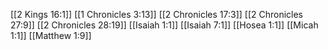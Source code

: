 [[2 Kings 16:1]]
[[1 Chronicles 3:13]]
[[2 Chronicles 17:3]]
[[2 Chronicles 27:9]]
[[2 Chronicles 28:19]]
[[Isaiah 1:1]]
[[Isaiah 7:1]]
[[Hosea 1:1]]
[[Micah 1:1]]
[[Matthew 1:9]]
